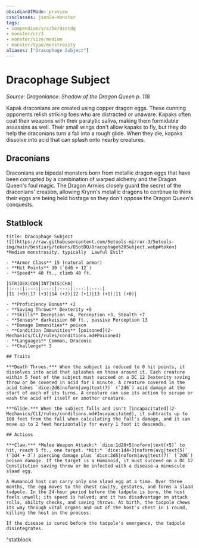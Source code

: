 ```yaml
---
obsidianUIMode: preview
cssclasses: json5e-monster
tags:
- compendium/src/5e/dsotdq
- monster/cr/3
- monster/size/medium
- monster/type/monstrosity
aliases: ["Dracophage Subject"]
---
```

# Dracophage Subject
*Source: Dragonlance: Shadow of the Dragon Queen p. 118*  

Kapak draconians are created using copper dragon eggs. These cunning opponents relish striking foes who are distracted or unaware. Kapaks often coat their weapons with their paralytic saliva, making them formidable assassins as well. Their small wings don't allow kapaks to fly, but they do help the draconians turn a fall into a rough glide. When they die, kapaks dissolve into acid that can splash onto nearby creatures.

## Draconians

Draconians are bipedal monsters born from metallic dragon eggs that have been corrupted by a combination of warped alchemy and the Dragon Queen's foul magic. The Dragon Armies closely guard the secret of the draconians' creation, allowing Krynn's metallic dragons to continue to think their eggs are being held hostage so they don't oppose the Dragon Queen's conquests.

## Statblock

```ad-statblock
title: Dracophage Subject
![](https://raw.githubusercontent.com/5etools-mirror-3/5etools-img/main/bestiary/tokens/DSotDQ/Dracophage%20Subject.webp#token)
*Medium monstrosity, typically  Lawful Evil*

- **Armor Class** 15 (natural armor)
- **Hit Points** 39 (`6d8 + 12`)
- **Speed** 40 ft., climb 40 ft.

|STR|DEX|CON|INT|WIS|CHA|
|:---:|:---:|:---:|:---:|:---:|:---:|
|11 (+0)|17 (+3)|14 (+2)|12 (+1)|13 (+1)|11 (+0)|

- **Proficiency Bonus** +2
- **Saving Throws** Dexterity +5
- **Skills** Deception +4, Perception +3, Stealth +7
- **Senses** darkvision 60 ft., passive Perception 13
- **Damage Immunities** poison
- **Condition Immunities** [poisoned](2-Mechanics/CLI/rules/conditions.md#Poisoned)
- **Languages** Common, Draconic
- **Challenge** 3

## Traits

***Death Throes.*** When the subject is reduced to 0 hit points, it dissolves into acid that splashes on those around it. Each creature within 5 feet of the subject must succeed on a DC 12 Dexterity saving throw or be covered in acid for 1 minute. A creature covered in the acid takes `dice:2d6|noform|avg|text(7)` (`2d6`) acid damage at the start of each of its turns. A creature can use its action to scrape or wash the acid off itself or another creature.

***Glide.*** When the subject falls and isn't [incapacitated](2-Mechanics/CLI/rules/conditions.md#Incapacitated), it subtracts up to 100 feet from the fall when calculating the fall's damage, and it can move up to 2 feet horizontally for every 1 foot it descends.

## Actions

***Claw.*** *Melee Weapon Attack:* `dice:1d20+5|noform|text(+5)` to hit, reach 5 ft., one target. *Hit:* `dice:1d4+3|noform|avg|text(5)` (`1d4 + 3`) piercing damage plus `dice:2d6|noform|avg|text(7)` (`2d6`) poison damage. If the target is a Humanoid, it must succeed on a DC 12 Constitution saving throw or be infected with a disease—a minuscule slaad egg.

A Humanoid host can carry only one slaad egg at a time. Over three months, the egg moves to the chest cavity, gestates, and forms a slaad tadpole. In the 24-hour period before the tadpole is born, the host feels unwell; its speed is halved; and it has disadvantage on attack rolls, ability checks, and saving throws. At birth, the tadpole chews its way through vital organs and out of the host's chest in 1 round, killing the host in the process.

If the disease is cured before the tadpole's emergence, the tadpole disintegrates.
```
^statblock
